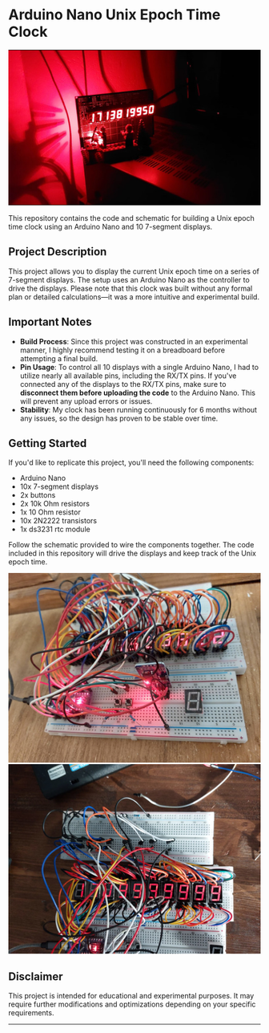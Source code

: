 # Arduino Nano Unix Epoch Time Clock

![Final Build](pics/clock1.jpg)

This repository contains the code and schematic for building a Unix epoch time clock using an Arduino Nano and 10 7-segment displays.

## Project Description

This project allows you to display the current Unix epoch time on a series of 7-segment displays. The setup uses an Arduino Nano as the controller to drive the displays. Please note that this clock was built without any formal plan or detailed calculations—it was a more intuitive and experimental build.

## Important Notes

- **Build Process**: Since this project was constructed in an experimental manner, I highly recommend testing it on a breadboard before attempting a final build.
- **Pin Usage**: To control all 10 displays with a single Arduino Nano, I had to utilize nearly all available pins, including the RX/TX pins. If you've connected any of the displays to the RX/TX pins, make sure to **disconnect them before uploading the code** to the Arduino Nano. This will prevent any upload errors or issues.
- **Stability**: My clock has been running continuously for 6 months without any issues, so the design has proven to be stable over time.


## Getting Started

If you'd like to replicate this project, you'll need the following components:
- Arduino Nano
- 10x 7-segment displays
- 2x buttons
- 2x 10k Ohm resistors
- 1x 10 Ohm resistor
- 10x 2N2222 transistors
- 1x ds3231 rtc module

Follow the schematic provided to wire the components together. The code included in this repository will drive the displays and keep track of the Unix epoch time.

![WorkInProgress](pics/clock2.jpeg)
![WorkInProgress](pics/clock3.jpeg)

## Disclaimer

This project is intended for educational and experimental purposes. It may require further modifications and optimizations depending on your specific requirements.

---
